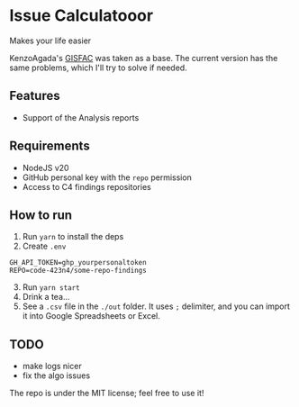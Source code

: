 # Issue Calculatooor
Makes your life easier

KenzoAgada's [GISFAC](https://github.com/KenzoAgada/gisfac) was taken as a base.
The current version has the same problems, which I'll try to solve if needed.

## Features
- Support of the Analysis reports

## Requirements
- NodeJS v20
- GitHub personal key with the `repo` permission
- Access to C4 findings repositories

## How to run
1. Run `yarn` to install the deps
2. Create `.env`
```env
GH_API_TOKEN=ghp_yourpersonaltoken
REPO=code-423n4/some-repo-findings
```
3. Run `yarn start`
4. Drink a tea...
5. See a `.csv` file in the `./out` folder. It uses `;` delimiter, and you can import it into Google Spreadsheets or Excel.

## TODO
- make logs nicer
- fix the algo issues

The repo is under the MIT license; feel free to use it!